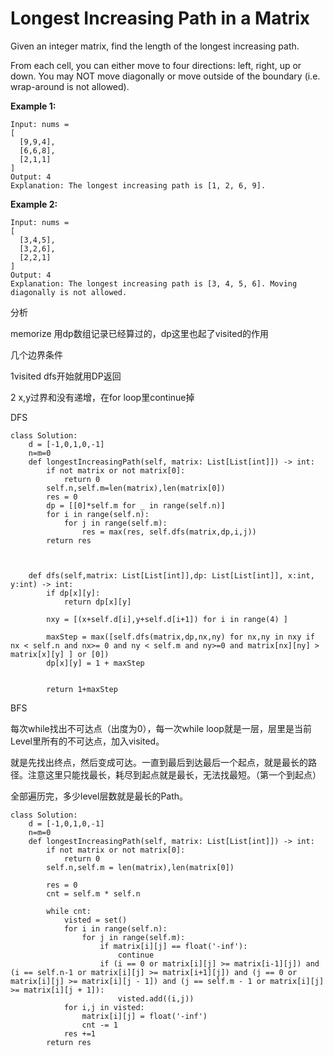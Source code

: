 # Longest Increasing Path in a Matrix

Given an integer matrix, find the length of the longest increasing path.

From each cell, you can either move to four directions: left, right, up or down. You may NOT move diagonally or move outside of the boundary \(i.e. wrap-around is not allowed\).

**Example 1:**

```text
Input: nums = 
[
  [9,9,4],
  [6,6,8],
  [2,1,1]
] 
Output: 4 
Explanation: The longest increasing path is [1, 2, 6, 9].
```

**Example 2:**

```text
Input: nums = 
[
  [3,4,5],
  [3,2,6],
  [2,2,1]
] 
Output: 4 
Explanation: The longest increasing path is [3, 4, 5, 6]. Moving diagonally is not allowed.
```

分析

memorize 用dp数组记录已经算过的，dp这里也起了visited的作用

几个边界条件

1visited dfs开始就用DP返回

2 x,y过界和没有递增，在for loop里continue掉

DFS

```text
class Solution:
    d = [-1,0,1,0,-1]
    n=m=0
    def longestIncreasingPath(self, matrix: List[List[int]]) -> int:
        if not matrix or not matrix[0]:
            return 0
        self.n,self.m=len(matrix),len(matrix[0])
        res = 0
        dp = [[0]*self.m for _ in range(self.n)]
        for i in range(self.n):
            for j in range(self.m):
                res = max(res, self.dfs(matrix,dp,i,j))
        return res



    def dfs(self,matrix: List[List[int]],dp: List[List[int]], x:int, y:int) -> int:
        if dp[x][y]:
            return dp[x][y]        

        nxy = [(x+self.d[i],y+self.d[i+1]) for i in range(4) ]  

        maxStep = max([self.dfs(matrix,dp,nx,ny) for nx,ny in nxy if nx < self.n and nx>= 0 and ny < self.m and ny>=0 and matrix[nx][ny] > matrix[x][y] ] or [0])
        dp[x][y] = 1 + maxStep


        return 1+maxStep
```

BFS

每次while找出不可达点（出度为0），每一次while loop就是一层，层里是当前Level里所有的不可达点，加入visited。

就是先找出终点，然后变成可达。一直到最后到达最后一个起点，就是最长的路径。注意这里只能找最长，耗尽到起点就是最长，无法找最短。（第一个到起点）

全部遍历完，多少level层数就是最长的Path。

```text
class Solution:
    d = [-1,0,1,0,-1]
    n=m=0
    def longestIncreasingPath(self, matrix: List[List[int]]) -> int:
        if not matrix or not matrix[0]:
            return 0
        self.n,self.m = len(matrix),len(matrix[0])

        res = 0
        cnt = self.m * self.n

        while cnt:
            visted = set()
            for i in range(self.n):
                for j in range(self.m):    
                    if matrix[i][j] == float('-inf'):
                        continue
                    if (i == 0 or matrix[i][j] >= matrix[i-1][j]) and (i == self.n-1 or matrix[i][j] >= matrix[i+1][j]) and (j == 0 or matrix[i][j] >= matrix[i][j - 1]) and (j == self.m - 1 or matrix[i][j] >= matrix[i][j + 1]):
                        visted.add((i,j))
            for i,j in visted:
                matrix[i][j] = float('-inf')
                cnt -= 1
            res +=1
        return res
```

